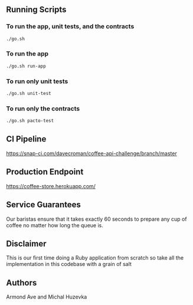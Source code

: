 ## Running Scripts

### To run the app, unit tests, and the contracts
```bash
./go.sh
```

### To run the app
```bash
./go.sh run-app
```

### To run only unit tests
```bash
./go.sh unit-test
```

### To run only the contracts
```bash
./go.sh pacto-test
```

## CI Pipeline
https://snap-ci.com/davecroman/coffee-api-challenge/branch/master

## Production Endpoint
https://coffee-store.herokuapp.com/

## Service Guarantees
Our baristas ensure that it takes exactly 60 seconds to prepare any cup of coffee no matter how long the queue is.

## Disclaimer
This is our first time doing a Ruby application from scratch so take all the implementation in this codebase with a grain of salt

## Authors
Armond Ave and Michal Huzevka
